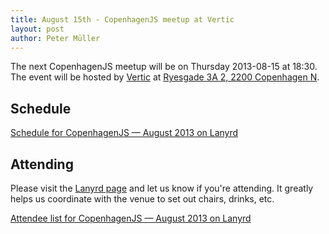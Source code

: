 ```yaml
---
title: August 15th - CopenhagenJS meetup at Vertic
layout: post
author: Peter Müller
---
```


The next CopenhagenJS meetup will be on Thursday 2013-08-15 at 18:30. The event will be hosted by [Vertic](http://www.vertic.com/) at [Ryesgade 3A 2, 2200 Copenhagen N](http://goo.gl/maps/O1G0n).

## Schedule

<div class="lanyrd-target-schedule">
    <a href="http://lanyrd.com/2013/copenhagenjs-august/schedule/"
        class="lanyrd-schedule"
        data-lanyrd-abstracts
        data-lanyrd-truncateabstracts="50"
        data-lanyrd-speakers
        data-lanyrd-speakerlabels>
        Schedule for CopenhagenJS — August 2013 on Lanyrd
    </a>
</div>

## Attending

Please visit the [Lanyrd page](http://lanyrd.com/2013/copenhagenjs-august/) and let us know if you're attending. It greatly helps us coordinate with the venue to set out chairs, drinks, etc.

<div class="lanyrd-target-participants">
    <a href="http://lanyrd.com/2013/copenhagenjs-august/attendees/"
        class="lanyrd-participants"
        data-lanyrd-limit="30">
        Attendee list for CopenhagenJS — August 2013 on Lanyrd
    </a>
</div>
